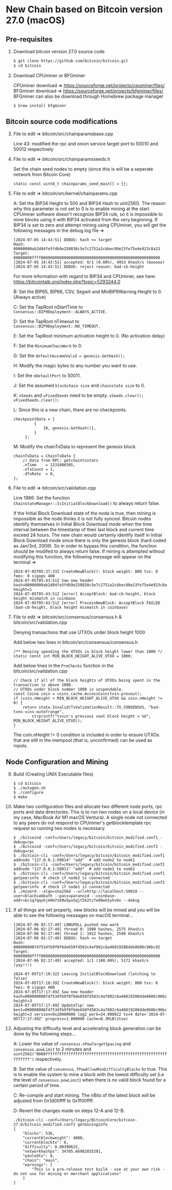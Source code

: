 # New Chain based on Bitcoin version 27.0 (macOS)

## Pre-requisites
1. Download bitcoin version 27.0 source code
   
   ```bash
   $ git clone https://github.com/bitcoin/bitcoin.git
   $ cd bitcoin
   ```

2. Download CPUminer or BFGminer
   
   CPUminer download => https://sourceforge.net/projects/cpuminer/files/   
   BFGminer download => https://sourceforge.net/projects/bfgminer/files/   
   BFGminer can also be download through Homebrew package manager
   
   ```bash
   $ brew install bfgminer
   ```

## Bitcoin source code modifications
3. File to edit => bitcoin/src/chainparamsbase.cpp
   
   Line 43: modified the rpc and onion service target port to 50010 and 50012 respectively

4. File to edit => bitcoin/src/chainparamsseeds.h

   Set the chain seed nodes to empty (since this is will be a seperate network from Bitcoin Core)

   ```
   static const uint8_t chainparams_seed_main[] = {};
   ```

5. File to edit => bitcoin/src/kernel/chainparams.cpp

   A: Set the BIP34 Height to 500 and BIP34 Hash to uint256(). The reason why this parameter is not set to 0 is to enable mining at the start.
      CPUminer software doesn't recognize BIP34 rule, so it is impossible to mine blocks using it with BIP34 activated from the very beginning.
      If BIP34 is set to zero and attempt mining using CPUminer, you will get the following messages in the debug.log file =>
      ```
      [2024-07-05 14:43:51] DEBUG: hash <= target
      Hash:   00000000ab2d84fe5fdb9e250838c5e7c2751a2cbbec90e23fe75e4e923c8a23
      Target: 00000000ffff0000000000000000000000000000000000000000000000000000
      [2024-07-05 14:43:51] accepted: 0/1 (0.00%), 4953 khash/s (booooo)
      [2024-07-05 14:43:51] DEBUG: reject reason: bad-cb-height
      ```
      For more information with regard to BIP34 and CPUminer, see here: https://bitcointalk.org/index.php?topic=5293244.0

   B: Set the BIP65, BIP66, CSV, Segwit and MinBIP9Warning Height to 0. (Always active)
   
   C: Set the TapRoot nStartTime to ``` Consensus::BIP9Deployment::ALWAYS_ACTIVE. ```
    
   D: Set the TapRoot nTimeout to ``` Consensus::BIP9Deployment::NO_TIMEOUT. ```
   
   E: Set the TapRoot minimum activation height to 0. (No activation delay)
   
   F: Set the ```MinimumChainWork``` to 0.
   
   G: Set the ``` defaultAssumeValid = genesis.GetHash(); ```
   
   H: Modify the magic bytes to any number you want to use.
   
   I: Set the ```nDefaultPort``` to 50011.
   
   J: Set the assumed ```blockchain size``` and ```chainstate size``` to 0.
   
   K: ```vSeeds``` and ```vFixedSeeds``` need to be empty. ``` vSeeds.clear(); vFixedSeeds.clear(); ```
   
   L: Since this is a new chain, there are no checkpoints.   
      ```
      checkpointData = {
               {
                   {0, genesis.GetHash()},
               }
           };
      ```
      
   M: Modify the chainTxData to represent the genesis block.
      ```
      chainTxData = ChainTxData {
          // Data from RPC: getchaintxstats
          .nTime    = 1231006505,
          .nTxCount = 1,
          .dTxRate  = 0,
      };
      ```

7. File to edit => bitcoin/src/validation.cpp   
   
   Line 1986: Set the function ```ChainstateManager::IsInitialBlockDownload()``` to always return false.
       
   If the Initial Block Download state of the node is true, then mining is impossible as the node thinks it is not fully synced.
   Bitcoin nodes identify themselves in Initial Block Download mode when the time interval between the timestamp of their last block
   and current time exceed 24 hours. The new chain would certainly identify itself in Initial Block Download mode since there is only
   the genesis block (hard coded as Jan/3rd, 2009). So in order to bypass this condition, the function should be modifed to always
   return false. If mining is attempted without modifying this function, the following message will appear on the terminal =>
   
   ```
   2024-07-05T05:37:33Z CreateNewBlock(): block weight: 800 txs: 0 fees: 0 sigops 400
   2024-07-05T05:43:51Z Saw new header hash=00000000ab2d84fe5fdb9e250838c5e7c2751a2cbbec90e23fe75e4e923c8a23 height=1
   2024-07-05T05:43:51Z [error] AcceptBlock: bad-cb-height, block height mismatch in coinbase
   2024-07-05T05:43:51Z [error] ProcessNewBlock: AcceptBlock FAILED (bad-cb-height, block height mismatch in coinbase)
   ```

8. File to edit => bitcoin/src/consensus/consensus.h & bitcoin/src/validation.cpp
   
   Denying transactions that use UTXOs under block height 1000

   Add below two lines in bitcoin/src/consensus/consensus.h
   ```
   /** Denying spending the UTXOs in block height lower than 1000 */
   static const int MIN_BLOCK_HEIGHT_ALIVE_UTXO = 1000;
   ```

   Add below lines in the ```PreChecks``` function in the bitcoin/src/validation.cpp   
   ```
   // Check if all of the block heights of UTXOs being spent in the transaction is above 1000.
   // UTXOs under block number 1000 is unspendable.
   const Coin& coin = coins_cache.AccessCoin(txin.prevout);
   if (coin.nHeight < MIN_BLOCK_HEIGHT_ALIVE_UTXO && coin.nHeight != 0) {
       return state.Invalid(TxValidationResult::TX_CONSENSUS, "bad-txns-vins-outofrange", 
           strprintf("txvin's previous vout block height < %d", MIN_BLOCK_HEIGHT_ALIVE_UTXO));
   }
   ```

   The coin.nHeight != 0 condition is included in order to ensure UTXOs that are still in the mempool (that is, unconfirmed) can be used as inputs. 

## Node Configuration and Mining
9. Build (Creating UNIX Executable files)
   
   ```
   $ cd bitcoin
   $ ./autogen.sh
   $ ./configure
   $ make
   ```

10. Make two configuration files and allocate two different node ports, rpc ports and data directories. 
    This is to run two nodes on a local device (in my case, MacBook Air M1 macOS Ventura). A single node not connected to any peers do not
    respond to CPUminer's getblocktemplate rpc request so running two nodes is necessary.
   
    ```
    $ ./bitcoind -conf=/Users/legacy/bitcoin/bitcoin_modified.conf1 -debug=rpc
    $ ./bitcoind -conf=/Users/legacy/bitcoin/bitcoin_modified.conf2 -debug=rpc
    $ ./bitcoin-cli -conf=/Users/legacy/bitcoin/bitcoin_modified.conf1 addnode "127.0.0.1:50014" "add"  # add node2 to node1
    $ ./bitcoin-cli -conf=/Users/legacy/bitcoin/bitcoin_modified.conf2 addnode "127.0.0.1:50011" "add"  # add node1 to node2
    $ ./bitcoin-cli -conf=/Users/legacy/bitcoin/bitcoin_modified.conf1 getpeerinfo  # check if node2 is connected
    $ ./bitcoin-cli -conf=/Users/legacy/bitcoin/bitcoin_modified.conf2 getpeerinfo  # check if node1 is connected
    $ ./minerd --algo=sha256d --url=http://localhost:50010 --user=blacksabbath --pass=paranoid --coinbase-addr=bc1q7qquhjm9m7z69w5pu5qjt5k2tz7e89wk5yhv6n --debug
    ```

11. If all things are set properly, new blocks will be mined and you will be able to see the following messages on macOS terminal...

     ```
     [2024-07-06 02:17:49] LONGPOLL pushed new work
     [2024-07-06 02:17:49] thread 0: 1980 hashes, 2575 khash/s
     [2024-07-06 02:17:49] thread 1: 1912 hashes, 2598 khash/s
     [2024-07-06 02:17:49] DEBUG: hash <= target
     Hash:   000000008f4753dfb9f0f6de650fd583c4af082c6a46819208dde8606c96bc92
     Target: 00000000ffff0000000000000000000000000000000000000000000000000000
     [2024-07-06 02:17:49] accepted: 1/1 (100.00%), 5172 khash/s (yay!!!)
     ```

     ```
     2024-07-05T17:10:32Z Leaving InitialBlockDownload (latching to false)
     2024-07-05T17:10:39Z CreateNewBlock(): block weight: 800 txs: 0 fees: 0 sigops 400
     2024-07-05T17:17:49Z Saw new header hash=000000008f4753dfb9f0f6de650fd583c4af082c6a46819208dde8606c96bc92 height=3
     2024-07-05T17:17:49Z UpdateTip: new best=000000008f4753dfb9f0f6de650fd583c4af082c6a46819208dde8606c96bc92 height=3 version=0x20000000 log2_work=34.000022 tx=4 date='2024-07-05T17:17:49Z' progress=1.000000 cache=0.3MiB(1txo)
     ```

12. Adjusting the difficulty level and accelerating block generation can be done by the following steps...

    A: Lower the value of ```consensus.nPowTargetSpacing``` and ```consensus.powLimit``` to 2 minutes and ```uint256S("0000ffffffffffffffffffffffffffffffffffffffffffffffffffffffffffff")``` respectively. 

    B: Set the value of ```consensus.fPowAllowMinDifficultyBlocks``` to true. This is to enable the system to mine a block with the lowest difficulty set (i.e the level of ```consensus.powLimit```) when there is no valid block found for a certain period of time.

    C: Re-compile and start mining. The nBits of the latest block will be adjusted from 0x1d00ffff to 0x1f00ffff.

    D: Revert the changes made on steps 12-A and 12-B.

    ```
    ./bitcoin-cli -conf=/Users/legacy/BitcoinCore/bitcoin-27.0/bitcoin_modified.conf1 getmininginfo                  
    {
        "blocks": 536,
        "currentblockweight": 4000,
        "currentblocktx": 0,
        "difficulty": 0.00390625,
        "networkhashps": 34705.66982835201,
        "pooledtx": 0,
        "chain": "main",
        "warnings": [
            "This is a pre-release test build - use at your own risk - do not use for mining or merchant applications"
        ]
    }
    ```
